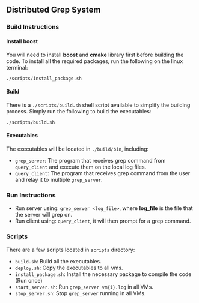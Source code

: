 ## Distributed Grep System
### Build Instructions

#### Install **boost**
You will need to install **boost** and **cmake** library first before building the code. To install all the required packages, run the following on the linux terminal:

```
./scripts/install_package.sh
```

#### Build
There is a `./scripts/build.sh` shell script available to simplify the building process. Simply run the following to build the executables:

```
./scripts/build.sh
```

#### Executables
The executables will be located in `./build/bin`, including:
- `grep_server`: The program that receives grep command from `query_client` and execute them on the local log files.
- `query_client`: The program that receives grep command from the user and relay it to multiple `grep_server`.

### Run Instructions
- Run server using: `grep_server <log_file>`, where **log_file** is the file that the server will grep on.
- Run client using: `query_client`, it will then prompt for a grep command.

### Scripts
There are a few scripts located in `scripts` directory:
- `build.sh`: Build all the executables.
- `deploy.sh`: Copy the executables to all vms.
- `install_package.sh`: Install the necessary package to compile the code (Run once)
- `start_server.sh`: Run `grep_server vm{i}.log` in all VMs.
- `stop_server.sh`: Stop `grep_server` running in all VMs.